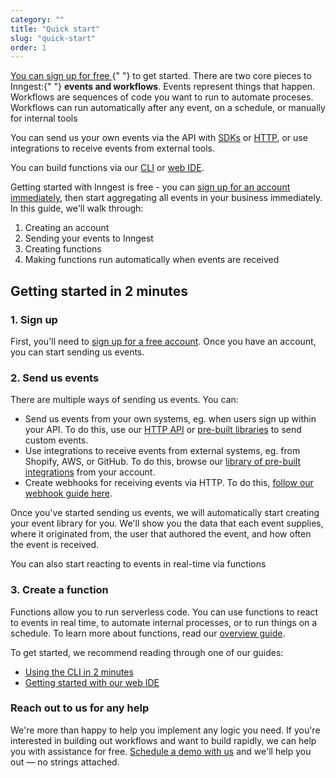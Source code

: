 ```yaml
---
category: ""
title: "Quick start"
slug: "quick-start"
order: 1
---
```


<div className='tldr'>

<p>
  <a href="https://inngest.com/sign-up?ref=docs-quick-start" target="_blank">
    You can sign up for free
  </a>{" "}
  to get started. There are two core pieces to Inngest:{" "}
  <b>events and workflows</b>. Events represent things that happen. Workflows
  are sequences of code you want to run to automate proceses. Workflows can run
  automatically after any event, on a schedule, or manually for internal tools
</p>

You can send us your own events via the API with [SDKs](/docs/sending-data-via-inngest-sdks) or [HTTP](/docs/sending-data-via-http), or use integrations to receive events from external tools.

You can build functions via our [CLI](/docs/using-the-inngest-cli) or [web IDE](/docs/function-ide-guide).

</div>

Getting started with Inngest is free - you can [sign up for an account immediately](https://inngest.com/sign-up?ref=docs-quick-start), then start aggregating all events in your business immediately. In this guide, we'll walk through:

1. Creating an account
2. Sending your events to Inngest
3. Creating functions
4. Making functions run automatically when events are received

## Getting started in 2 minutes

### 1. Sign up

First, you'll need to [sign up for a free account](https://inngest.com/sign-up?ref=docs-quick-start). Once you have an account, you can start sending us events.

### 2. Send us events

There are multiple ways of sending us events. You can:

- Send us events from your own systems, eg. when users sign up within your API. To do this, use our [HTTP API](/docs/sending-data-via-http) or [pre-built libraries](/docs/sending-data-via-inngest-sdks) to send custom events.
- Use integrations to receive events from external systems, eg. from Shopify, AWS, or GitHub. To do this, browse our [library of pre-built integrations](https://app.inngest.com/sources/new) from your account.
- Create webhooks for receiving events via HTTP. To do this, [follow our webhook guide here](/docs/event-webhooks).

Once you've started sending us events, we will automatically start creating your event library for you. We'll show you the data that each event supplies, where it originated from, the user that authored the event, and how often the event is received.

You can also start reacting to events in real-time via functions

### 3. Create a function

Functions allow you to run serverless code. You can use functions to react to events in real time, to automate internal processes, or to run things on a schedule. To learn more about functions, read our [overview guide](/docs/functions/introduction).

To get started, we recommend reading through one of our guides:

- [Using the CLI in 2 minutes](/docs/using-the-inngest-cli)
- [Getting started with our web IDE](/docs/function-ide-guide)

### Reach out to us for any help

We're more than happy to help you implement any logic you need. If you're interested in building out workflows and want to build rapidly, we can help you with assistance for free. [Schedule a demo with us](https://calendly.com/inngest-thb/30min) and we'll help you out — no strings attached.


